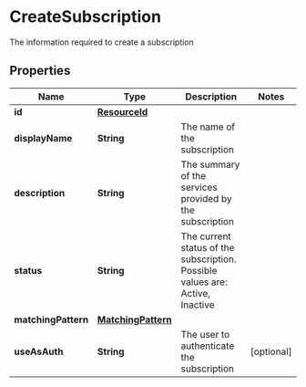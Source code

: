

# CreateSubscription

The information required to create a subscription

## Properties

Name | Type | Description | Notes
------------ | ------------- | ------------- | -------------
**id** | [**ResourceId**](ResourceId.md) |  | 
**displayName** | **String** | The name of the subscription | 
**description** | **String** | The summary of the services provided by the subscription | 
**status** | **String** | The current status of the subscription. Possible values are: Active, Inactive | 
**matchingPattern** | [**MatchingPattern**](MatchingPattern.md) |  | 
**useAsAuth** | **String** | The user to authenticate the subscription |  [optional]



